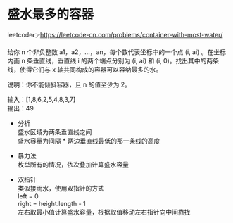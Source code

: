 # 盛水最多的容器  
leetcode👉https://leetcode-cn.com/problems/container-with-most-water/  

给你 n 个非负整数 a1，a2，...，an，每个数代表坐标中的一个点 (i, ai) 。在坐标内画 n 条垂直线，垂直线 i 的两个端点分别为 (i, ai) 和 (i, 0)。找出其中的两条线，使得它们与 x 轴共同构成的容器可以容纳最多的水。

说明：你不能倾斜容器，且 n 的值至少为 2。

输入：[1,8,6,2,5,4,8,3,7]  
输出：49  

- 分析  
  盛水区域为两条垂直线之间  
  盛水容量为间隔 * 两边垂直线最低的那一条线的高度  

- 暴力法  
  枚举所有的情况，依次叠加计算盛水容量  

- 双指针  
  类似接雨水，使用双指针的方式  
  left = 0  
  right = height.length - 1  
  左右取最小值计算盛水容量，根据取值移动左右指针向中间靠拢  